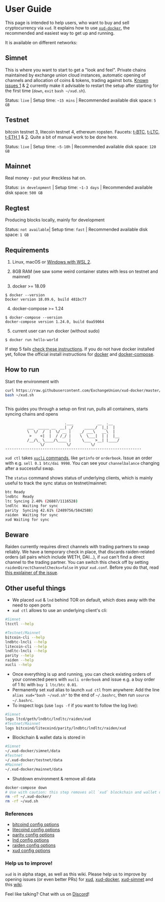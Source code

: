 # User Guide

This page is intended to help users, who want to buy and sell cryptocurrency via `xud`. It explains how to use [`xud-docker`](https://github.com/ExchangeUnion/xud-docker), the recommended and easiest way to get up and running.

It is available on different networks:

## Simnet
This is where you want to start to get a "look and feel". Private chains maintained by exchange union cloud instances, automatic opening of channels and allocation of coins & tokens, trading against bots. [Known issues 1](https://github.com/ExchangeUnion/xud-docker/issues/82) & [2](https://github.com/ExchangeUnion/xud-docker/issues/87) currently make it advisable to restart the setup after starting for the first time (`down`, `exit` `bash ~/xud.sh`).

Status: `live` | Setup time: `~15 mins` | Recommended available disk space: `5 GB`

## Testnet
bitcoin testnet 3, litecoin testnet 4, ethereum ropsten. Faucets: [t-BTC](https://coinfaucet.eu/en/btc-testnet/), [t-LTC](https://faucet.xblau.com/), [t-ETH 1](https://faucet.ropsten.be/) & [2](https://faucet.metamask.io/). Quite a bit of manual work to be done here.

Status: `live` | Setup time: `~5-10h` | Recommended available disk space: `120 GB`

## Mainnet
Real money - put your #reckless hat on.

Status: `in development` | Setup time: `~1-3 days` | Recommended available disk space: `500 GB`

## Regtest
Producing blocks locally, mainly for development

Status: `not available`| Setup time: `fast` | Recommended available disk space: `1 GB`

## Requirements

1. Linux, macOS or [Windows with WSL 2](https://docs.microsoft.com/en-us/windows/wsl/wsl2-install).

2. 8GB RAM (we saw some weird container states with less on testnet and mainnet)

3. docker >= 18.09
```
$ docker --version
Docker version 18.09.6, build 481bc77
```
4. docker-compose >= 1.24
```
$ docker-compose --version
docker-compose version 1.24.0, build 0aa59064
```
5. current user can run docker (without sudo)
```
$ docker run hello-world
```
If step 5 fails [check these instructions](https://docs.docker.com/install/linux/linux-postinstall/). If you do not have docker installed yet, follow the official install instructions for [docker](https://docs.docker.com/install/) and [docker-compose](https://docs.docker.com/compose/install/).


## How to run

Start the environment with
```bash
curl https://raw.githubusercontent.com/ExchangeUnion/xud-docker/master/xud.sh -o ~/xud.sh
bash ~/xud.sh
 
```
This guides you through a setup on first run, pulls all containers, starts syncing chains and opens
```
                           .___           __  .__   
          ___  _____ __  __| _/     _____/  |_|  |  
          \  \/  /  |  \/ __ |    _/ ___\   __\  |  
           >    <|  |  / /_/ |    \  \___|  | |  |__
          /__/\_ \____/\____ |     \___  >__| |____/
                \/          \/         \/           
--------------------------------------------------------------
```
`xud ctl` takes [`xucli` commands](https://api.exchangeunion.com), like `getinfo` or `orderbook`. Issue an order with e.g. `sell 0.1 btc/dai 9998`. You can see your `channelbalance` changing after a successful swap.

The `status` command shows status of underlying clients, which is mainly useful to track the sync status on testnet/mainnet:
```bash
btc	Ready
lndbtc	Ready
ltc	Syncing 2.40% (26887/1116528)
lndltc	Waiting for sync
parity	Syncing 42.61% (2489756/5842588)
raiden	Waiting for sync
xud	Waiting for sync
```
## Beware

Raiden currently requires direct channels with trading partners to swap reliably. We have a temporary check in place, that discards raiden-related orders (all pairs which include WETH, DAI...), if `xud` can't find a direct channel to the trading partner. You can switch this check off by setting `raidenDirectChannelChecks=false` in your `xud.conf`. Before you do that, read [this explainer of the issue](https://github.com/ExchangeUnion/xud/issues/1068).

## Other useful things

* We placed `xud` & `lnd` behind TOR on default, which does away with the need to open ports
* `xud ctl` allows to use an underlying client's cli:
```bash
#Simnet
ltcctl --help

#Testnet/Mainnet
bitcoin-cli --help
lndbtc-lncli --help
litecoin-cli --help
lndltc-lncli --help
parity --help
raiden --help
xucli --help
```
* Once everything is up and running, you can check existing orders of your connected peers with `xucli orderbook` and issue e.g. a buy order of 1 ltc with `buy 1 ltc/btc 0.01`.
* Permanently set xud alias to launch `xud ctl` from anywhere:
Add the line `alias xud="bash ~/xud.sh"` to the end of `~/.bashrc`, then run `source ~/.bashrc`.
* To inspect logs (use `logs -f` if you want to follow the log live):
```bash
#Simnet
logs ltcd/geth/lndbtc/lndltc/raiden/xud
#Testnet/Mainnet
logs bitcoind/litecoind/parity/lndbtc/lndltc/raiden/xud
```
* Blockchain & wallet data is stored in
```bash
#Simnet
~/.xud-docker/simnet/data
#Testnet
~/.xud-docker/testnet/data
#Mainnet
~/.xud-docker/mainnet/data
```
* Shutdown environment & remove all data
```bash
docker-compose down
# Use with caution: this step removes all `xud` blockchain and wallet data from your system. If you still have channels open or lost your seed mnemonic, you are risking to loose funds.
rm -rf ~/.xud-docker/
rm -rf ~/xud.sh
```

### References
* [bitcoind config options](https://github.com/bitcoin/bitcoin/blob/master/share/examples/bitcoin.conf)
* [litecoind config options](https://litecoin.info/index.php/Litecoin.conf#litecoin.conf_Configuration_File)
* [parity config options](https://wiki.parity.io/Configuring-Parity-Ethereum)
* [lnd config options](https://github.com/lightningnetwork/lnd/blob/master/sample-lnd.conf)
* [raiden config options](https://raiden-network.readthedocs.io/en/stable/config_file.html)
* [xud config options](https://github.com/ExchangeUnion/xud/blob/master/sample-xud.conf)

### Help us to improve!

`xud` is in alpha stage, as well as this wiki. Please help us to improve by opening issues (or even better PRs) for [xud](https://github.com/ExchangeUnion/xud/issues), [xud-docker](https://github.com/ExchangeUnion/xud-docker/issues), [xud-simnet](https://github.com/ExchangeUnion/xud-simnet/issues) and this [wiki](https://github.com/ExchangeUnion/xud-wiki/issues).

Feel like talking? Chat with us on [Discord](https://discord.gg/YgDhMSn)!
